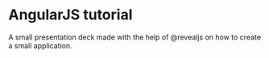 # AngularJS tutorial

A small presentation deck made with the help of @revealjs on how to create a small application.
